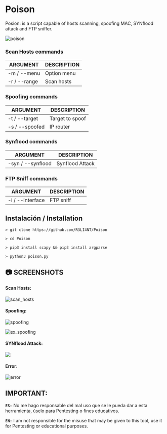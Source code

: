 # Poison

Posion: is a script capable of hosts scanning, spoofing MAC, SYNflood attack and FTP sniffer.

![poison](https://user-images.githubusercontent.com/75953873/154948394-81859657-d138-4cba-ac10-2914aa007526.png)


### Scan Hosts commands
| ARGUMENT | DESCRIPTION |
| ------------- | ------------- |
| -m / --menu | Option menu  |
| -r / --range  | Scan hosts  |


### Spoofing commands
| ARGUMENT | DESCRIPTION |
| ------------- | ------------- |
| -t / --target | Target to spoof  |
| -s / --spoofed  | IP router  |


### Synflood commands
| ARGUMENT | DESCRIPTION |
| ------------- | ------------- |
| -syn / --synflood | Synflood Attack  |


### FTP Sniff commands
| ARGUMENT | DESCRIPTION |
| ------------- | ------------- |
| -i / --interface | FTP sniff  |


## Instalación / Installation

```
> git clone https://github.com/R3LI4NT/Poison

> cd Poison

> pip3 install scapy && pip3 install argparse

> python3 poison.py
```


## 📷 SCREENSHOTS

#### Scan Hosts:
![scan_hosts](https://user-images.githubusercontent.com/75953873/154950107-5d814c17-4b96-4afa-b0b0-be93ebb59989.png)


#### Spoofing:
![spoofing](https://user-images.githubusercontent.com/75953873/154950161-4ccbbc45-21b3-4862-9a45-32afd4fbacec.png)

![ex_spoofing](https://user-images.githubusercontent.com/75953873/154950245-7ff040d3-895b-423b-bfe3-a1c9967a2109.png)


#### SYNflood Attack:
<a href="https://asciinema.org/a/hFdss4P34mmJ8jEBwakMg3sE5" target="_blank"><img src="https://asciinema.org/a/hFdss4P34mmJ8jEBwakMg3sE5.svg" /></a>


#### Error:
![error](https://user-images.githubusercontent.com/75953873/154950304-6fb8d9d2-4f5e-4754-aee9-703241cab702.png)



## IMPORTANT:

**`ES:`** No me hago responsable del mal uso que se le pueda dar a esta herramienta, úselo para Pentesting o fines educativos.

**`EN:`**  I am not responsible for the misuse that may be given to this tool, use it for Pentesting or educational purposes.
